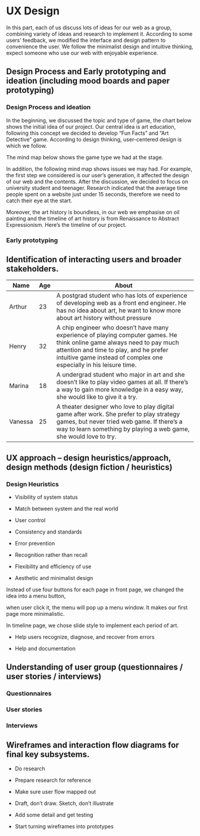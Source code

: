 # UX Design

In this part, each of us discuss lots of ideas for our web as a group, combining variety of ideas and research to implement it. According to some users’ feedback, we modified the interface and design pattern to convenience the user. We follow the minimalist design and intuitive thinking, expect someone who use our web with enjoyable experience.



## Design Process and Early prototyping and ideation (including mood boards and paper prototyping)

### Design Process and ideation

In the beginning, we discussed the topic and type of game, the chart below shows the initial idea of our project. Our central idea is art education, following this concept we decided to develop “Fun Facts” and “Art Detective” game. According to design thinking, user-centered design is which we follow.

The mind map below shows the game type we had at the stage.

In addition, the following mind map shows issues we may had. For example, the first step we considered is our user’s generation, it affected the design of our web and the contents. After the discussion, we decided to focus on university student and teenager. Research indicated that the average time people spent on a website just under 15 seconds, therefore we need to catch their eye at the start.

Moreover, the art history is boundless, in our web we emphasise on oil painting and the timeline of art history is from Renaissance to Abstract Expressionism. Here’s the timeline of our project.


### Early prototyping



## Identification of interacting users and broader stakeholders.

| Name          | Age          | About                                   |
| ------------  | ------------ |---------------------------------------- |
| Arthur        | 23 | A postgrad student who has lots of experience of developing web as a front end engineer. He has no idea about art, he want to know more about art history without pressure  |
| Henry         | 32 | A chip engineer who doesn’t have many experience of playing computer games. He think online game always need to pay much attention and time to play, and he prefer intuitive game instead of complex one especially in his leisure time. |
| Marina        | 18 | A undergrad student who major in art and she doesn’t like to play video games at all. If there’s a way to gain more knowledge in a easy way, she would like to give it a try. |
| Vanessa       | 25 |  A theater designer who love to play digital game after work. She prefer to play strategy games, but never tried web game. If there’s a way to learn something by playing a web game, she would love to try.|


## UX approach – design heuristics/approach, design methods (design fiction / heuristics)

### Design Heuristics

* Visibility of system status



* Match between system and the real world

* User control



* Consistency and standards

* Error prevention

* Recognition rather than recall

* Flexibility and efficiency of use

* Aesthetic and minimalist design

Instead of use four buttons for each page in front page, we changed the idea into a menu button,

when user click it, the menu will pop up a menu window. It makes our first page more minimalistic.

In timeline page, we chose slide style to implement each period of art.

* Help users recognize, diagnose, and recover from errors

* Help and documentation





## Understanding of user group (questionnaires / user stories / interviews)

### Questionnaires

### User stories

### Interviews





## Wireframes and interaction flow diagrams for final key subsystems.

* Do research

* Prepare research for reference

* Make sure user flow mapped out

* Draft, don’t draw. Sketch, don’t illustrate

* Add some detail and get testing

* Start turning wireframes into prototypes
